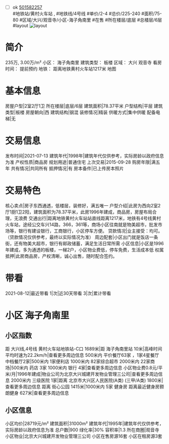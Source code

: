 - [ ] ok [501582257](https://bj.5i5j.com/ershoufang/501582257.html)  
 #地铁站/黄村火车站 ,  #地铁线/4号线
#单价/2-4 #总价/225-240 #面积/75-80   #区域/大兴/观音寺/小区-海子角南里 #在售 #所在楼层/底层 #总楼层/6层 #layout 
![layout](http://image2a.5i5j.com/bdir/layout/709ab015fa87434ea07b1fcb028cce9e.jpg_P5.jpg) 
# 简介 
 235万,  3.00万/m² 
小区： 海子角南里
建筑类型： 板楼
区域： 大兴 观音寺
看房时间： 提前预约
地铁： 距离地铁黄村火车站1217米 地图
# 基本信息 
 房屋户型|2室2厅1卫
所在楼层|底层/6层
建筑面积|78.37平米
户型结构|平层
建筑类型|板楼
房屋朝向|西
建筑结构|钢混
装修情况|精装
供暖方式|集中供暖
配备电梯|无
# 交易信息 
 发布时间|2021-07-13
建筑年代|1998年|建筑年代仅供参考，实际房龄以政府信息为准
产权性质|商品房
规划用途|普通住宅
上次交易|2015-09-28
购房年限|满五年
共有情况|共同所有
抵押情况|有
房本备件|已上传房本照片
# 交易特色 
 核心卖点|房子东西通透，低楼层，装修好，满五唯一
户型介绍|此房为西向2室2厅1厨1卫2阳，建筑面积为78.37平米，此房1996年建成，商品房，房屋布局合理，无浪费
交通出行|距离地铁黄村火车站站直线距离1217米，地铁有4号线黄村火车站，途经公交车兴14路，366，361等，商场小区往南就是物美超市，批发市场等，银行有建设银行，工商银行，小区停车方便。
贷款情况|业主接受：均可。（贷款情况仅供参考，最终以实际情况为准）
周边配套|小区出门就是饭店一条街，还有物美大超市，银行有邮政储蓄，满足生活日常所需
小区信息|小区是1996年建成，多为通透的板楼，一梯2户，小区物业费低，停车免费，生活成本低
权属抵押|此房商品房，产权清晰，诚心出售，随时配合签约。
# 带看 
 2021-08-12|最近带看	 1|次|近30天带看	 3|次|累计带看
# 小区 海子角南里
## 小区指数 
 距 大兴线,4号线 黄村火车站地铁站-C口 1689米|距 海子角南里站 10米|高峰时间平均时速为22.2km/h|查看更多周边信息
500米内 平价餐厅63家 ，1家4星餐厅
中档餐厅2家|500米内 1家便利店
1000米内 82家综合超市
2000米内 22家商场|500米内 药店 3家
1000米内 银行 4家|查看更多周边信息
小区物业费0.8元/平米/月|1996年建成|物业公司为北京大兴城建开发物业管理三公司|查看更多周边信息
2000米内 三级医院 1家|距离 北京市大兴区人民医院(A类) (三甲/A类) 1800米|查看更多周边信息
距离 街心公园 1415米|1000米内 5家 健身房
距离最近健身房颢朗健身 627米|查看更多周边信息
## 小区信息 
 小区均价|28719元/m²
建筑面积|31000m²
建筑年代|1995年|建筑年代仅供参考，实际房龄以政府信息为准
总户数|900
绿化率|30%
容积率|1.3
所在商圈|观音寺
小区物业|北京大兴城建开发物业管理三公司
小区在售房源16套
小区在租房源3套
